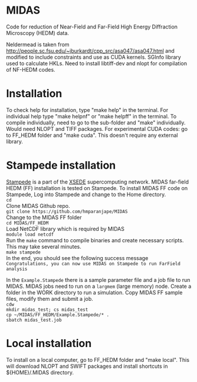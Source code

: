 # MIDAS

Code for reduction of Near-Field and Far-Field High Energy Diffraction Microscopy (HEDM) data.

Neldermead is taken from http://people.sc.fsu.edu/~jburkardt/cpp_src/asa047/asa047.html and modified to include constraints and use as CUDA kernels.
SGInfo library used to calculate HKLs.
Need to install libtiff-dev and nlopt for compilation of NF-HEDM codes.


# Installation
To check help for installation, type "make help" in the terminal.
For individual help type "make helpnf" or "make helpff" in the terminal.
To compile individually, need to go to the sub-folder and "make" individually.
Would need NLOPT and TIFF packages.
For experimental CUDA codes: go to FF_HEDM folder and "make cuda". This doesn't require any external library.

# Stampede installation
[Stampede](https://portal.tacc.utexas.edu/user-guides/stampede) is a part of the [XSEDE](https://www.xsede.org/) 
supercomputing network. MIDAS far-field HEDM (FF) installation is tested on Stampede. To install MIDAS FF code on Stampede,
Log into Stampede and change to the Home directory.  
  `cd`  
  Clone MIDAS Github repo.  
  `git clone https://github.com/hmparanjape/MIDAS`  
  Change to the MIDAS FF folder  
  `cd MIDAS/FF_HEDM`  
  Load NetCDF library which is required by MIDAS  
  `module load netcdf`  
  Run the `make` command to compile binaries and create necessary scripts. This may take several minutes.  
  `make stampede`  
  In the end, you should see the following success message  
  `Congratulations, you can now use MIDAS on Stampede to run FarField analysis`

  In the `Example.Stampede` there is a sample parameter file and a job file to run MIDAS.
MIDAS jobs need to run on a `largmem` (large memory) node. Create a folder in the WORK directory
to run a simulation. Copy MIDAS FF sample files, modify them and submit a job.  
  `cdw`  
  `mkdir midas_test; cs midas_test`  
  `cp ~/MIDAS/FF_HEDM/Example.Stampede/* .`  
  `sbatch midas_test.job`  

# Local installation
To install on a local computer, go to FF_HEDM folder and "make local".
This will download NLOPT and SWIFT packages and install shortcuts in ${HOME}/.MIDAS directory.
